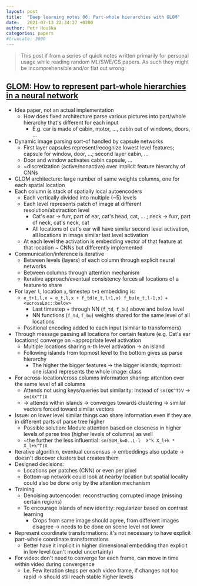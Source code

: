 ```yaml
---
layout: post
title:  "Deep learning notes 06: Part-whole hierarchies with GLOM"
date:   2021-07-13 22:34:27 +0200
author: Petr Houška
categories: papers
#truncate: 3600
---  
```


> This post if from a series of quick notes written primarily for personal usage while reading random ML/SWE/CS papers. As such they might be incomprehensible and/or flat out wrong.

## [GLOM: How to represent part-whole hierarchies in a neural network](https://www.youtube.com/watch?v=cllFzkvrYmE)
- Idea paper, not an actual implementation 
  - How does fixed architecture parse various pictures into part/whole hierarchy that's different for each input
    - E.g. car is made of cabin, motor, …, cabin out of windows, doors, …
- Dynamic image parsing sort-of handled by capsule networks
  - First layer capsules represent/recognize lowest level features; capsule for window, door, …; second layer cabin, …
  - Door and window activates cabin capsule, …
  - ~discretization (active/nonactive) over implicit feature hierarchy of CNNs
- GLOM architecture: large number of same weights columns, one for each spatial location
- Each column is stack of spatially local autoencoders
  - Each vertically divided into multiple (~5) levels
  - Each level represents patch of image at different resolution/abstraction level
    - Cat's ear ->  furr, part of ear, cat's head, cat, ... ; neck -> furr, part of neck, cat's neck, cat
    - All locations of cat's ear will have similar second level activation, all locations in image similar last level activation
  - At each level the activation is embedding vector of that feature at that location ~ CNNs but differently implemented 
- Communication/inference is iterative
  - Between levels (layers) of each column through explicit neural networks
  - Between columns through attention mechanism 
  - Iterative approach/eventual consistency forces all locations of a feature to share 
- For layer `l`, location `x`, timestep  `t+1` embedding is: 
  - `e_t+1,l,x = e_t,l,x + f_td(e_t,l+1,x) f_bu(e_t,l-1,x)` + `<acrossLoc::below>`
    - Last timestep + through NN (`f_td`, `f_bu`) above and below level
    - NN functions (`f_td`, `f_bu`) weights shared for the same level of all locations
  - Positional encoding added to each input (similar to transformers) 
- Through message passing all locations for certain feature (e.g. Cat's ear locations) converge on ~appropriate level activation
  - Multiple locations sharing n-th level activation -> an island 
  - Following islands from topmost level to the bottom gives us parse hierarchy
    - The higher the bigger features -> the bigger islands; topmost: one island represents the whole image: class
- For across-location/cross columns information sharing: attention over the same level of all columns 
  - Attends not using keys/queries but similarity: Instead of `sm(QK^T)V` -> `sm(XX^T)X` 
  - -> attends within islands -> converges towards clustering -> similar vectors forced toward similar vectors
- Issue: on lower level similar things can share information even if they are in different parts of parse tree higher
  - Possible solution: Module attention based on closeness in higher levels of parse tree (higher levels of columns) as well 
  - ~the further the less influential: `sm(SUM_k=0..L-l  λ^k X_l+k * X_l+k^T)X`
- Iterative algorithm, eventual consensus -> embeddings also update -> doesn't  discover clusters but creates them 
- Designed decisions: 
  - Locations per patches (CNN) or even per pixel
  - Bottom-up network could look at nearby location but spatial locality could also be done only by the attention mechanism
- Training
  - Denoising autoencoder: reconstructing corrupted image (missing certain regions)
  - To encourage islands of new identity: regularizer based on contrast learning 
    - Crops from same image should agree, from different images disagree -> needs to be done on scene level not lower
- Represent coordinate transformations: it's not necessary to have explicit part-whole coordinate transformations
  - Better have it implicit in higher dimensional embedding than explicit in low level (can't model uncertainty) 
- For video: don't need to converge for each frame, can move in time within video during convergence 
  - I.e. Few iteration steps per each video frame, if changes not too rapid -> should still reach stable higher levels